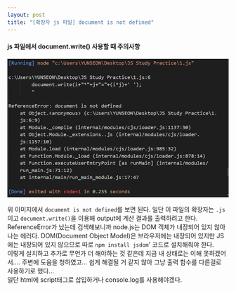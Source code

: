 ```yaml
---
layout: post
title: "[확장자 js 파일] document is not defined"
---
```


#### js 파일에서 document.write() 사용할 때 주의사항
![에러난 이미지](https://github.com/OMEGA-Y/OMEGA-Y.github.io/blob/master/_img/document.write()%20%EA%B4%80%EB%A0%A8%20%EC%97%90%EB%9F%AC.jpg)

위 이미지에서 `document is not defined`를 보면 된다. 일단 이 파일의 확장자는 `.js`이고 `document.write()`을 이용해 output에 계산 결과를 출력하려고 한다. ReferenceError가 났는데 검색해보니까 node.js는 DOM 객체가 내장되어 있지 않아 나는 에러다. DOM(Document Object Model)은 브라우저에는 내장되어 있지만 JS에는 내장되어 있지 않으므로 따로 `npm install jsdom`' 코드로 설치해줘야 한다.<br> 이렇게 설치하고 추가로 무언가 더 해야하는 것 같은데 지금 내 상태로는 이해 못하겠어서.... 주변에 도움을 청하였고... 쉽게 해결될 거 같지 않아 그냥 출력 함수를 다른걸로 사용하기로 했다... <br>일단 html에 script태그로 삽입하거나 console.log를 사용해야겠다.





